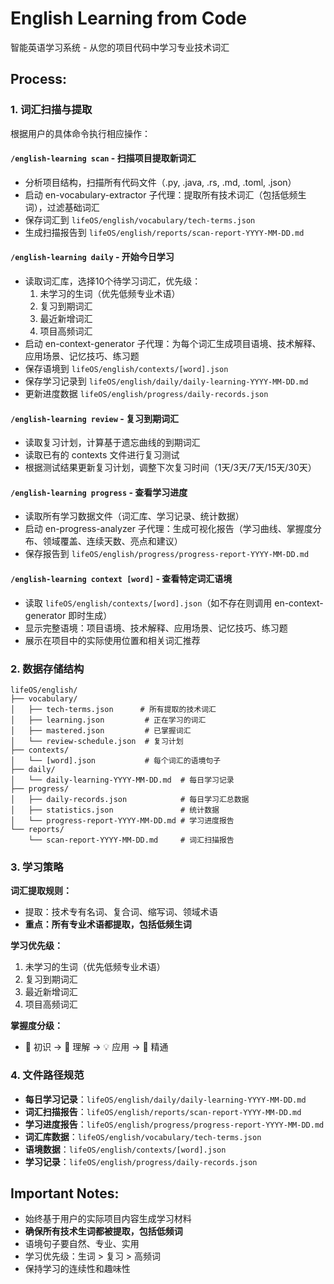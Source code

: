 # English Learning from Code

智能英语学习系统 - 从您的项目代码中学习专业技术词汇

## Process:

### 1. 词汇扫描与提取

根据用户的具体命令执行相应操作：

#### `/english-learning scan` - 扫描项目提取新词汇

- 分析项目结构，扫描所有代码文件（.py, .java, .rs, .md, .toml, .json）
- 启动 en-vocabulary-extractor 子代理：提取所有技术词汇（包括低频生词），过滤基础词汇
- 保存词汇到 `lifeOS/english/vocabulary/tech-terms.json`
- 生成扫描报告到 `lifeOS/english/reports/scan-report-YYYY-MM-DD.md`

#### `/english-learning daily` - 开始今日学习

- 读取词汇库，选择10个待学习词汇，优先级：
  1. 未学习的生词（优先低频专业术语）
  2. 复习到期词汇
  3. 最近新增词汇
  4. 项目高频词汇
- 启动 en-context-generator 子代理：为每个词汇生成项目语境、技术解释、应用场景、记忆技巧、练习题
- 保存语境到 `lifeOS/english/contexts/[word].json`
- 保存学习记录到 `lifeOS/english/daily/daily-learning-YYYY-MM-DD.md`
- 更新进度数据 `lifeOS/english/progress/daily-records.json`

#### `/english-learning review` - 复习到期词汇

- 读取复习计划，计算基于遗忘曲线的到期词汇
- 读取已有的 contexts 文件进行复习测试
- 根据测试结果更新复习计划，调整下次复习时间（1天/3天/7天/15天/30天）

#### `/english-learning progress` - 查看学习进度

- 读取所有学习数据文件（词汇库、学习记录、统计数据）
- 启动 en-progress-analyzer 子代理：生成可视化报告（学习曲线、掌握度分布、领域覆盖、连续天数、亮点和建议）
- 保存报告到 `lifeOS/english/progress/progress-report-YYYY-MM-DD.md`

#### `/english-learning context [word]` - 查看特定词汇语境

- 读取 `lifeOS/english/contexts/[word].json`（如不存在则调用 en-context-generator 即时生成）
- 显示完整语境：项目语境、技术解释、应用场景、记忆技巧、练习题
- 展示在项目中的实际使用位置和相关词汇推荐

### 2. 数据存储结构

```
lifeOS/english/
├── vocabulary/
│   ├── tech-terms.json      # 所有提取的技术词汇
│   ├── learning.json         # 正在学习的词汇
│   ├── mastered.json         # 已掌握词汇
│   └── review-schedule.json  # 复习计划
├── contexts/
│   └── [word].json           # 每个词汇的语境句子
├── daily/
│   └── daily-learning-YYYY-MM-DD.md  # 每日学习记录
├── progress/
│   ├── daily-records.json            # 每日学习汇总数据
│   ├── statistics.json               # 统计数据
│   └── progress-report-YYYY-MM-DD.md # 学习进度报告
└── reports/
    └── scan-report-YYYY-MM-DD.md     # 词汇扫描报告
```

### 3. 学习策略

**词汇提取规则：**

- 提取：技术专有名词、复合词、缩写词、领域术语
- **重点：所有专业术语都提取，包括低频生词**

**学习优先级：**

1. 未学习的生词（优先低频专业术语）
2. 复习到期词汇
3. 最近新增词汇
4. 项目高频词汇

**掌握度分级：**

- 🌱 初识 → 📖 理解 → 💡 应用 → 🎯 精通

### 4. 文件路径规范

- **每日学习记录**：`lifeOS/english/daily/daily-learning-YYYY-MM-DD.md`
- **词汇扫描报告**：`lifeOS/english/reports/scan-report-YYYY-MM-DD.md`
- **学习进度报告**：`lifeOS/english/progress/progress-report-YYYY-MM-DD.md`
- **词汇库数据**：`lifeOS/english/vocabulary/tech-terms.json`
- **语境数据**：`lifeOS/english/contexts/[word].json`
- **学习记录**：`lifeOS/english/progress/daily-records.json`

## Important Notes:

- 始终基于用户的实际项目内容生成学习材料
- **确保所有技术生词都被提取，包括低频词**
- 语境句子要自然、专业、实用
- 学习优先级：生词 > 复习 > 高频词
- 保持学习的连续性和趣味性
